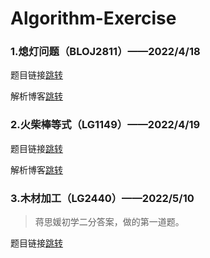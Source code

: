 # Algorithm-Exercise

### 1.熄灯问题（BLOJ2811）——2022/4/18

题目链接[跳转](http://bailian.openjudge.cn/practice/2811/)

解析博客[跳转]()

### 2.火柴棒等式（LG1149）——2022/4/19

题目链接[跳转](https://www.luogu.com.cn/record/74235942)

解析博客[跳转]()

### 3.木材加工（LG2440）——2022/5/10

> 蒋思媛初学二分答案，做的第一道题。

题目链接[跳转](https://www.luogu.com.cn/problem/P2440)

